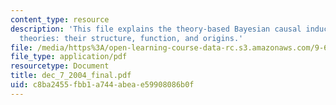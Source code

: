 ```yaml
---
content_type: resource
description: 'This file explains the theory-based Bayesian causal induction and intuitive
  theories: their structure, function, and origins.'
file: /media/https%3A/open-learning-course-data-rc.s3.amazonaws.com/9-66j-computational-cognitive-science-fall-2004/c8ba2455fbb1a744abeae59908086b0f_dec_7_2004_final.pdf
file_type: application/pdf
resourcetype: Document
title: dec_7_2004_final.pdf
uid: c8ba2455-fbb1-a744-abea-e59908086b0f
---
```

